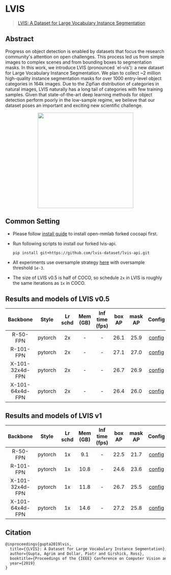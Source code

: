 # LVIS

> [LVIS: A Dataset for Large Vocabulary Instance Segmentation](https://arxiv.org/abs/1908.03195)

<!-- [DATASET] -->

## Abstract

Progress on object detection is enabled by datasets that focus the research community's attention on open challenges. This process led us from simple images to complex scenes and from bounding boxes to segmentation masks. In this work, we introduce LVIS (pronounced \`el-vis'): a new dataset for Large Vocabulary Instance Segmentation. We plan to collect ~2 million high-quality instance segmentation masks for over 1000 entry-level object categories in 164k images. Due to the Zipfian distribution of categories in natural images, LVIS naturally has a long tail of categories with few training samples. Given that state-of-the-art deep learning methods for object detection perform poorly in the low-sample regime, we believe that our dataset poses an important and exciting new scientific challenge.

<div align=center>
<img src="https://user-images.githubusercontent.com/40661020/143967423-85b9b705-05ea-4bbc-9a41-eccc14240c7a.png" height="300"/>
</div>

## Common Setting

- Please follow [install guide](../../docs/get_started.md#install-mmdetection) to install open-mmlab forked cocoapi first.

- Run following scripts to install our forked lvis-api.

  ```shell
  pip install git+https://github.com/lvis-dataset/lvis-api.git
  ```

- All experiments use oversample strategy [here](../../docs/tutorials/customize_dataset.md#class-balanced-dataset) with oversample threshold `1e-3`.

- The size of LVIS v0.5 is half of COCO, so schedule `2x` in LVIS is roughly the same iterations as `1x` in COCO.

## Results and models of LVIS v0.5

|    Backbone     |  Style  | Lr schd | Mem (GB) | Inf time (fps) | box AP | mask AP |                                                               Config                                                                |                                                                                                                                                                                      Download                                                                                                                                                                                      |
| :-------------: | :-----: | :-----: | :------: | :------------: | :----: | :-----: | :---------------------------------------------------------------------------------------------------------------------------------: | :--------------------------------------------------------------------------------------------------------------------------------------------------------------------------------------------------------------------------------------------------------------------------------------------------------------------------------------------------------------------------------: |
|    R-50-FPN     | pytorch |   2x    |    -     |       -        |  26.1  |  25.9   |    [config](https://github.com/open-mmlab/mmdetection/tree/master/configs/lvis/mask-rcnn_r50_fpn_sample1e-3_ms-2x_lvis-v0.5.py)     |               [model](https://download.openmmlab.com/mmdetection/v2.0/lvis/mask_rcnn_r50_fpn_sample1e-3_mstrain_2x_lvis/mask_rcnn_r50_fpn_sample1e-3_mstrain_2x_lvis-dbd06831.pth) \| [log](https://download.openmmlab.com/mmdetection/v2.0/lvis/mask_rcnn_r50_fpn_sample1e-3_mstrain_2x_lvis/mask_rcnn_r50_fpn_sample1e-3_mstrain_2x_lvis_20200531_160435.log.json)               |
|    R-101-FPN    | pytorch |   2x    |    -     |       -        |  27.1  |  27.0   |    [config](https://github.com/open-mmlab/mmdetection/tree/master/configs/lvis/mask-rcnn_r101_fpn_sample1e-3_ms-2x_lvis-v0.5.py)    |             [model](https://download.openmmlab.com/mmdetection/v2.0/lvis/mask_rcnn_r101_fpn_sample1e-3_mstrain_2x_lvis/mask_rcnn_r101_fpn_sample1e-3_mstrain_2x_lvis-54582ee2.pth) \| [log](https://download.openmmlab.com/mmdetection/v2.0/lvis/mask_rcnn_r101_fpn_sample1e-3_mstrain_2x_lvis/mask_rcnn_r101_fpn_sample1e-3_mstrain_2x_lvis_20200601_134748.log.json)             |
| X-101-32x4d-FPN | pytorch |   2x    |    -     |       -        |  26.7  |  26.9   | [config](https://github.com/open-mmlab/mmdetection/tree/master/configs/lvis/mask-rcnn_x101-32x4d_fpn_sample1e-3_ms-2x_lvis-v0.5.py) | [model](https://download.openmmlab.com/mmdetection/v2.0/lvis/mask_rcnn_x101_32x4d_fpn_sample1e-3_mstrain_2x_lvis/mask_rcnn_x101_32x4d_fpn_sample1e-3_mstrain_2x_lvis-3cf55ea2.pth) \| [log](https://download.openmmlab.com/mmdetection/v2.0/lvis/mask_rcnn_x101_32x4d_fpn_sample1e-3_mstrain_2x_lvis/mask_rcnn_x101_32x4d_fpn_sample1e-3_mstrain_2x_lvis_20200531_221749.log.json) |
| X-101-64x4d-FPN | pytorch |   2x    |    -     |       -        |  26.4  |  26.0   | [config](https://github.com/open-mmlab/mmdetection/tree/master/configs/lvis/mask-rcnn_x101-64x4d_fpn_sample1e-3_ms-2x_lvis-v0.5.py) | [model](https://download.openmmlab.com/mmdetection/v2.0/lvis/mask_rcnn_x101_64x4d_fpn_sample1e-3_mstrain_2x_lvis/mask_rcnn_x101_64x4d_fpn_sample1e-3_mstrain_2x_lvis-1c99a5ad.pth) \| [log](https://download.openmmlab.com/mmdetection/v2.0/lvis/mask_rcnn_x101_64x4d_fpn_sample1e-3_mstrain_2x_lvis/mask_rcnn_x101_64x4d_fpn_sample1e-3_mstrain_2x_lvis_20200601_194651.log.json) |

## Results and models of LVIS v1

|    Backbone     |  Style  | Lr schd | Mem (GB) | Inf time (fps) | box AP | mask AP |                                                              Config                                                               |                                                                                                                                                                                            Download                                                                                                                                                                                            |
| :-------------: | :-----: | :-----: | :------: | :------------: | :----: | :-----: | :-------------------------------------------------------------------------------------------------------------------------------: | :--------------------------------------------------------------------------------------------------------------------------------------------------------------------------------------------------------------------------------------------------------------------------------------------------------------------------------------------------------------------------------------------: |
|    R-50-FPN     | pytorch |   1x    |   9.1    |       -        |  22.5  |  21.7   |    [config](https://github.com/open-mmlab/mmdetection/tree/master/configs/lvis/mask-rcnn_r50_fpn_sample1e-3_ms-1x_lvis-v1.py)     |               [model](https://download.openmmlab.com/mmdetection/v2.0/lvis/mask_rcnn_r50_fpn_sample1e-3_mstrain_1x_lvis_v1/mask_rcnn_r50_fpn_sample1e-3_mstrain_1x_lvis_v1-aa78ac3d.pth) \| [log](https://download.openmmlab.com/mmdetection/v2.0/lvis/mask_rcnn_r50_fpn_sample1e-3_mstrain_1x_lvis_v1/mask_rcnn_r50_fpn_sample1e-3_mstrain_1x_lvis_v1-20200829_061305.log.json)               |
|    R-101-FPN    | pytorch |   1x    |   10.8   |       -        |  24.6  |  23.6   |    [config](https://github.com/open-mmlab/mmdetection/tree/master/configs/lvis/mask-rcnn_r101_fpn_sample1e-3_ms-1x_lvis-v1.py)    |             [model](https://download.openmmlab.com/mmdetection/v2.0/lvis/mask_rcnn_r101_fpn_sample1e-3_mstrain_1x_lvis_v1/mask_rcnn_r101_fpn_sample1e-3_mstrain_1x_lvis_v1-ec55ce32.pth) \| [log](https://download.openmmlab.com/mmdetection/v2.0/lvis/mask_rcnn_r101_fpn_sample1e-3_mstrain_1x_lvis_v1/mask_rcnn_r101_fpn_sample1e-3_mstrain_1x_lvis_v1-20200829_070959.log.json)             |
| X-101-32x4d-FPN | pytorch |   1x    |   11.8   |       -        |  26.7  |  25.5   | [config](https://github.com/open-mmlab/mmdetection/tree/master/configs/lvis/mask-rcnn_x101-32x4d_fpn_sample1e-3_ms-1x_lvis-v1.py) | [model](https://download.openmmlab.com/mmdetection/v2.0/lvis/mask_rcnn_x101_32x4d_fpn_sample1e-3_mstrain_1x_lvis_v1/mask_rcnn_x101_32x4d_fpn_sample1e-3_mstrain_1x_lvis_v1-ebbc5c81.pth) \| [log](https://download.openmmlab.com/mmdetection/v2.0/lvis/mask_rcnn_x101_32x4d_fpn_sample1e-3_mstrain_1x_lvis_v1/mask_rcnn_x101_32x4d_fpn_sample1e-3_mstrain_1x_lvis_v1-20200829_071317.log.json) |
| X-101-64x4d-FPN | pytorch |   1x    |   14.6   |       -        |  27.2  |  25.8   | [config](https://github.com/open-mmlab/mmdetection/tree/master/configs/lvis/mask-rcnn_x101-64x4d_fpn_sample1e-3_ms-1x_lvis-v1.py) | [model](https://download.openmmlab.com/mmdetection/v2.0/lvis/mask_rcnn_x101_64x4d_fpn_sample1e-3_mstrain_1x_lvis_v1/mask_rcnn_x101_64x4d_fpn_sample1e-3_mstrain_1x_lvis_v1-43d9edfe.pth) \| [log](https://download.openmmlab.com/mmdetection/v2.0/lvis/mask_rcnn_x101_64x4d_fpn_sample1e-3_mstrain_1x_lvis_v1/mask_rcnn_x101_64x4d_fpn_sample1e-3_mstrain_1x_lvis_v1-20200830_060206.log.json) |

## Citation

```latex
@inproceedings{gupta2019lvis,
  title={{LVIS}: A Dataset for Large Vocabulary Instance Segmentation},
  author={Gupta, Agrim and Dollar, Piotr and Girshick, Ross},
  booktitle={Proceedings of the {IEEE} Conference on Computer Vision and Pattern Recognition},
  year={2019}
}
```
